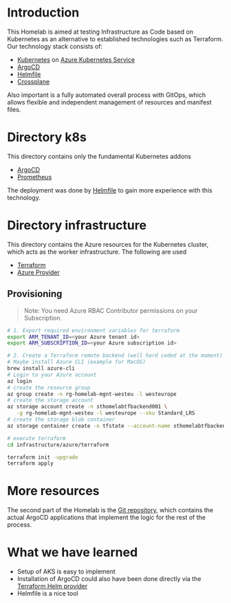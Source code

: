 
# Introduction
This Homelab is aimed at testing Infrastructure as Code based on Kubernetes as an alternative to established technologies such as Terraform. Our technology stack consists of:

- [Kubernetes](https://kubernetes.io) on [Azure Kubernetes Service](https://azure.microsoft.com/en-us/products/kubernetes-service)
- [ArgoCD](https://argo-cd.readthedocs.io)
- [Helmfile](https://tanzu.vmware.com/developer/guides/helmfile-what-is)
- [Crossplane](https://crossplane.io)

Also important is a fully automated overall process with GitOps, which allows flexible and independent management of resources and manifest files.

# Directory k8s
This directory contains only the fundamental Kubernetes addons

- [ArgoCD](https://argo-cd.readthedocs.io)
- [Prometheus](https://prometheus.io)

The deployment was done by [Helmfile](https://tanzu.vmware.com/developer/guides/helmfile-what-is) to gain more experience with this technology.

# Directory infrastructure
This directory contains the Azure resources for the Kubernetes cluster, which acts as the worker infrastructure. The following are used

- [Terraform](https://www.terraform.io)
- [Azure Provider](https://registry.terraform.io/providers/hashicorp/azurerm/latest/docs)

## Provisioning
> Note: You need Azure RBAC Contributor permissions on your Subscription.

```bash
# 1. Export required environment variables for terraform
export ARM_TENANT_ID=<your Azure tenant id>
export ARM_SUBSCRIPTION_ID=<your Azure subscription id> 

# 2. Create a Terraform remote backend (well hard coded at the moment)
# Maybe install Azure CLI (example for MacOS)
brew install azure-cli
# Login to your Azure account
az login
# create the resource group
az group create -n rg-homelab-mgnt-westeu -l westeurope
# create the storage account
az storage account create -n sthomelabtfbackend001 \
   -g rg-homelab-mgnt-westeu -l westeurope --sku Standard_LRS
# create the storage blob container
az storage container create -n tfstate --account-name sthomelabtfbackend001

# execute terraform
cd infrastructure/azure/terraform

terraform init -upgrade
terraform apply
```

# More resources
The second part of the Homelab is the [Git repository](https://github.com/twiessner/homelab-k8s-crossplane-argocd), which contains the actual 
ArgoCD applications that implement the logic for the rest of the process.

# What we have learned

- Setup of AKS is easy to implement
- Installation of ArgoCD could also have been done directly via the [Terraform Helm provider](https://registry.terraform.io/providers/hashicorp/helm)
- Helmfile is a nice tool